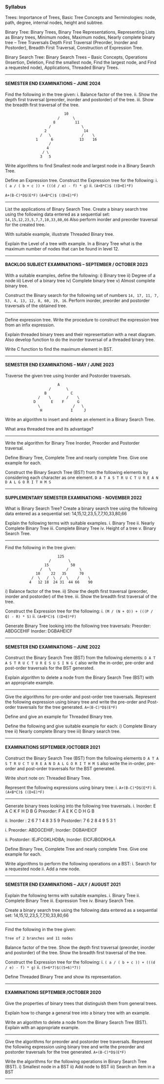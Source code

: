 ### Syllabus

Trees: Importance of Trees, Basic Tree Concepts and Terminologies: node, path, degree, internal nodes, height and subtree. 

Binary Tree: Binary Trees, Binary Tree Representations, Representing Lists as Binary trees, Minimum nodes, Maximum nodes, Nearly complete binary tree – Tree Traversals Depth First Traversal (Preorder, Inorder and Postorder), Breadth First Traversal,
Construction of Expression Tree.

Binary Search Tree: Binary Search Trees – Basic Concepts, Operations (Insertion, Deletion, Find the smallest node, Find the largest node, and Find a requested node), Applications, Threaded Binary Trees.

____

#### SEMESTER END EXAMINATIONS – JUNE 2024

Find the following in the tree given:
i. Balance factor of the tree.
ii. Show the depth first traversal (preorder, inorder and postorder) of the tree.
iii. Show the breadth first traversal of the tree.
```
                           10
                        /      \
                      8         11
                    /              \
                  2                 14
                /   \              /    \
              1      6            13    16
                    / 
	               4   
                 / \
                3   5
```

Write algorithms to find Smallest node and largest node in a Binary Search Tree.

Define an Expression tree. Construct the Expression tree for the following:
i. `( a / ( b + c )) + (((d / e) - f) * g)`
ii. `(A+B*C)$ ((D+E)*F)`

`A+(B-C)*D$(E*F)`
`(A+B*C)$ ((D+E)*F)`

____

List the applications of Binary Search Tree. Create a binary search tree using the following data entered as a sequential set:
`14,15,12,23,5,7,7,10,33,80,66`
Also perform inorder and preorder traversal for the created tree.

With suitable example, illustrate Threaded Binary tree.

Explain the Level of a tree with example. In a Binary Tree what is the maximum number of nodes that can be found in level 12.

____
#### BACKLOG SUBJECT EXAMINATIONS – SEPTEMBER / OCTOBER 2023

With a suitable examples, define the following:
i) Binary tree
ii) Degree of a node
iii) Level of a binary tree
iv) Complete binary tree
v) Almost complete binary tree.

Construct the Binary search for the following set of numbers
`14, 17, 11, 7, 53, 4, 13, 12, 8, 60, 19, 16`. Perform inorder, preorder and postorder traversals of the obtained tree.

____

Define expression tree. Write the procedure to construct the expression tree from an infix expression.

Explain threaded binary trees and their representation with a neat diagram. Also develop function to do the inorder traversal of a threaded binary tree.

Write C function to find the maximum element in BST.

____
#### SEMESTER END EXAMINATIONS – MAY / JUNE 2023

Traverse the given tree using Inorder and Postorder traversals.
```
                        A
                    /       \
                  B           C
               /    \       /    \
             D       E    F      G
               \               /   \
	            H             I     J
```

Write an algorithm to insert and delete an element in a Binary Search Tree.

What area threaded tree and its advantage?

_____

Write the algorithm for Binary Tree Inorder, Preorder and Postorder traversal.

Define Binary Tree, Complete Tree and nearly complete Tree. Give one example for each.

Construct the Binary Search Tree (BST) from the following elements by considering each character as one element.
`D A T A S T R U C T U R E A N D A L G O R I T H M S`

____

#### SUPPLEMENTARY SEMESTER EXAMINATIONS - NOVEMBER 2022

What is Binary Search Tree? Create a binary search tree using the following data entered as a sequential set:
14,15,12,23,5,7,7,10,33,80,66

Explain the following terms with suitable examples.
i. Binary Tree
ii. Nearly Complete Binary Tree
iii. Complete Binary Tree
iv. Height of a tree
v. Binary Search Tree.

___

Find the following in the tree given: 
```
                        125
                    /        \
                  15          50
                /   \       /     \
              10     22   35      70
            /  \   /  \  /  \    /    \
           4   12 18  24 31  44 66    90
```

i) Balance factor of the tree.
ii) Show the depth first traversal (preorder, inorder and postorder) of the tree.
iii. Show the breadth first traversal of the tree.

Construct the Expression tree for the following:
i. `(M / (N + O)) + (((P / Q) - R) * S)`
ii. `(A+B*C)$ ((D+E)*F)`

Generate Binary Tree looking into the following tree traversals:
Preorder: ABDGCEHIF
Inorder: DGBAHEICF

____

#### SEMESTER END EXAMINATIONS – JUNE 2022

Construct the Binary Search Tree (BST) from the following elements:
`D A T A S T R U C T U R E S U S I N G C`
also write the in-order, pre-order and post-order traversals for the BST generated.

Explain algorithm to delete a node from the Binary Search Tree (BST) with an appropriate example.

___

Give the algorithms for pre-order and post-order tree traversals. Represent the following expression using binary tree and write the pre-order and Post-order traversals for the tree generated. `A+(B-C)*D$(E*F) `

Define and give an example for Threaded Binary tree.

Define the following and give suitable example for each:
i) Complete Binary tree
ii) Nearly complete Binary tree
iii) Binary search tree.

____

#### EXAMINATIONS SEPTEMBER /OCTOBER 2021

Construct the Binary Search Tree (BST) from the following elements 
`D A T A S T R U C T U R E A N D A L G O R I T H M S`
also write the in-order, pre-order and post-order traversals for the BST generated.

Write short note on: Threaded Binary Tree.

Represent the following expressions using binary tree:
i. `A+(B-C)*D$(E*F)`
ii. `(A+B*C)$ ((D+E)*F)`

____

Generate binary trees looking into the following tree traversals.
i. Inorder: E A C K F H D B G
Preorder: F A E K C D H G B

ii. Inorder : 2 6 7 1 4 8 3 5 9
Postorder: 7 6 2 8 4 9 5 3 1

i. Preorder: ABDGCEHIF; 
Inorder: DGBAHEICF

ii. Postorder: IEJFCGKLHDBA; 
Inorder: EICFJBGDKHLA

Define Binary Tree, Complete Tree and nearly complete Tree. Give one example for each.

Write algorithms to perform the following operations on a BST:
i. Search for a requested node
ii. Add a new node.

_____

#### SEMESTER END EXAMINATIONS – JULY / AUGUST 2021

Explain the following terms with suitable examples.
i. Binary Tree
ii. Complete Binary Tree
iii. Expression Tree
iv. Binary Search Tree.

Create a binary search tree using the following data entered as a sequential set:
14,15,12,23,5,7,7,10,33,80,66

___

Find the following in the tree given:

```
Tree of 2 branches and 11 nodes
```
Balance factor of the tree.
Show the depth first traversal (preorder, inorder and
postorder) of the tree.
Show the breadth first traversal of the tree.

Construct the Expression tree for the following:
i. `( a / ( b + c )) + (((d / e) - f) * g)`
ii. `(5+6*7)$((5+6)*7))`

Define Threaded Binary Tree and show its representation.

____

#### EXAMINATIONS SEPTEMBER /OCTOBER 2020

Give the properties of binary trees that distinguish them from general trees.

Explain how to change a general tree into a binary tree with an example.

Write an algorithm to delete a node from the Binary Search Tree (BST). Explain with an appropriate example.

____

Give the algorithms for preorder and postorder tree traversals. Represent the following expression using binary tree and write the preorder and postorder traversals for the tree generated.
`A+(B-C)*D$(E*F)`

Write the algorithms for the following operations in Binary Search Tree (BST).
i) Smallest node in a BST ii) Add node to BST iii) Search an item in a BST

____
